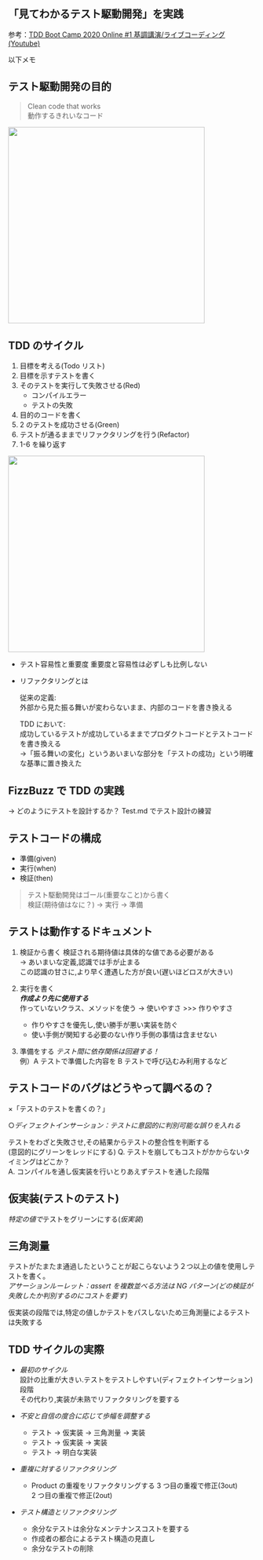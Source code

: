 ## 「見てわかるテスト駆動開発」を実践

参考：[TDD Boot Camp 2020 Online #1 基調講演/ライブコーディング(Youtube)](https://www.youtube.com/watch?v=Q-FJ3XmFlT8)

以下メモ

## テスト駆動開発の目的

> Clean code that works  
> 動作するきれいなコード

<img src="https://camo.qiitausercontent.com/c43dece9fcec0ca7d5e8805b91cd68c0cf67929d/68747470733a2f2f71696974612d696d6167652d73746f72652e73332e616d617a6f6e6177732e636f6d2f302f3230303133312f34613565663931302d666566352d613632312d373835632d6439336561393231396565372e706e67" width="400">

## TDD のサイクル

1. 目標を考える(Todo リスト)
2. 目標を示すテストを書く
3. そのテストを実行して失敗させる(Red)
   - コンパイルエラー
   - テストの失敗
4. 目的のコードを書く
5. 2 のテストを成功させる(Green)
6. テストが通るままでリファクタリングを行う(Refactor)
7. 1-6 を繰り返す

<img src="https://camo.qiitausercontent.com/e7734e96edb5a574c34c38464035cf61c664f365/68747470733a2f2f71696974612d696d6167652d73746f72652e73332e616d617a6f6e6177732e636f6d2f302f3230303133312f30376635336137642d356237302d386438302d303862342d3762663839303834366433312e706e67" width="400">

- テスト容易性と重要度
  重要度と容易性は必ずしも比例しない

- リファクタリングとは

  従来の定義:  
  外部から見た振る舞いが変わらないまま、内部のコードを書き換える

  TDD において:  
  成功しているテストが成功しているままでプロダクトコードとテストコードを書き換える  
  ->「振る舞いの変化」というあいまいな部分を「テストの成功」という明確な基準に置き換えた

## FizzBuzz で TDD の実践

→ どのようにテストを設計するか？
Test.md でテスト設計の練習

## テストコードの構成

- 準備(given)
- 実行(when)
- 検証(then)

> テスト駆動開発はゴール(重要なこと)から書く  
> 検証(期待値はなに？) -> 実行 -> 準備

## テストは動作するドキュメント

1. 検証から書く
   検証される期待値は具体的な値である必要がある  
   → あいまいな定義,認識では手が止まる  
    この認識の甘さに,より早く遭遇した方が良い(遅いほどロスが大きい)

2. 実行を書く  
   **_作成より先に使用する_**  
   作っていないクラス、メソッドを使う → 使いやすさ >>> 作りやすさ

   - 作りやすさを優先し,使い勝手が悪い実装を防ぐ
   - 使い手側が関知する必要のない作り手側の事情は含ませない

3. 準備をする
   _テスト間に依存関係は回避する！_  
   例）A テストで準備した内容を B テストで呼び込むみ利用するなど

## テストコードのバグはどうやって調べるの？

×「テストのテストを書くの？」

○*ディフェクトインサーション：テストに意図的に判別可能な誤りを入れる*

テストをわざと失敗させ,その結果からテストの整合性を判断する  
(意図的にグリーンをレッドにする)
Q. テストを崩してもコストがかからないタイミングはどこか？  
A. コンパイルを通し仮実装を行いとりあえずテストを通した段階

## 仮実装(テストのテスト)

*特定の値で*テストをグリーンにする(_仮実装_)

## 三角測量

テストがたまたま通過したということが起こらないよう２つ以上の値を使用しテストを書く。  
_アサーションルーレット：assert を複数並べる方法は NG パターン(どの検証が失敗したか判別するのにコストを要す)_

仮実装の段階では,特定の値しかテストをパスしないため三角測量によるテストは失敗する

## TDD サイクルの実際

- _最初のサイクル_  
  設計の比重が大きい.テストをテストしやすい(ディフェクトインサーション)段階  
  その代わり,実装が未熟でリファクタリングを要する

- _不安と自信の度合に応じて歩幅を調整する_

  - テスト -> 仮実装 -> 三角測量 -> 実装
  - テスト -> 仮実装 -> 実装
  - テスト -> 明白な実装

- _重複に対するリファクタリング_

  - Product の重複をリファクタリングする
    3 つ目の重複で修正(3out)  
    2 つ目の重複で修正(2out)

- _テスト構造とリファクタリング_
  - 余分なテストは余分なメンテナンスコストを要する
  - 作成者の都合によるテスト構造の見直し
  - 余分なテストの削除
